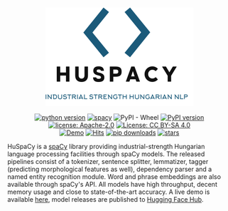 # 

<div align="center" markdown>

![project logo](https://raw.githubusercontent.com/huspacy/huspacy/develop/.github/resources/logo.png)

[![python version](https://img.shields.io/badge/Python-%3E=3.7-blue)](https://github.com/huspacy/huspacy)
[![spacy](https://img.shields.io/badge/built%20with-spaCy-09a3d5.svg)](https://spacy.io)
![PyPI - Wheel](https://img.shields.io/pypi/wheel/huspacy)
[![PyPI version](https://badge.fury.io/py/huspacy.svg)](https://pypi.org/project/huspacy/)
[![license: Apache-2.0](https://img.shields.io/github/license/huspacy/huspacy)](https://github.com/huspacy/huspacy/blob/master/LICENSE)
[![License: CC BY-SA 4.0](https://img.shields.io/badge/License-CC%20BY--SA%204.0-lightgrey.svg)](https://creativecommons.org/licenses/by-sa/4.0/)
<br/>
[![Demo](https://img.shields.io/badge/Try%20the-Demo-important)](https://huggingface.co/spaces/huspacy/demo)
[![Hits](https://hits.seeyoufarm.com/api/count/incr/badge.svg?url=https%3A%2F%2Fgithub.com%2Fhuspacy%2Fhuspacy&count_bg=%2379C83D&title_bg=%23555555&icon=&icon_color=%23E7E7E7&title=hits&edge_flat=true)](https://hits.seeyoufarm.com)
[![pip downloads](https://img.shields.io/pypi/dm/huspacy.svg)](https://pypi.org/project/huspacy/)
[![stars](https://img.shields.io/github/stars/huspacy/huspacy?style=social)](https://github.com/huspacy/huspacy)
</div>

HuSpaCy is a [spaCy](https://spacy.io) library providing industrial-strength Hungarian language processing facilities through spaCy models. 
The released pipelines consist of a tokenizer, sentence splitter, lemmatizer, tagger (predicting morphological features as well), dependency parser and a named entity recognition module. 
Word and phrase embeddings are also available through spaCy's API.
All models have high throughput, decent memory usage and close to state-of-the-art accuracy. 
A live demo is available [here](https://huggingface.co/spaces/huspacy/demo), model releases are published to [Hugging Face Hub](https://huggingface.co/huspacy/). 

